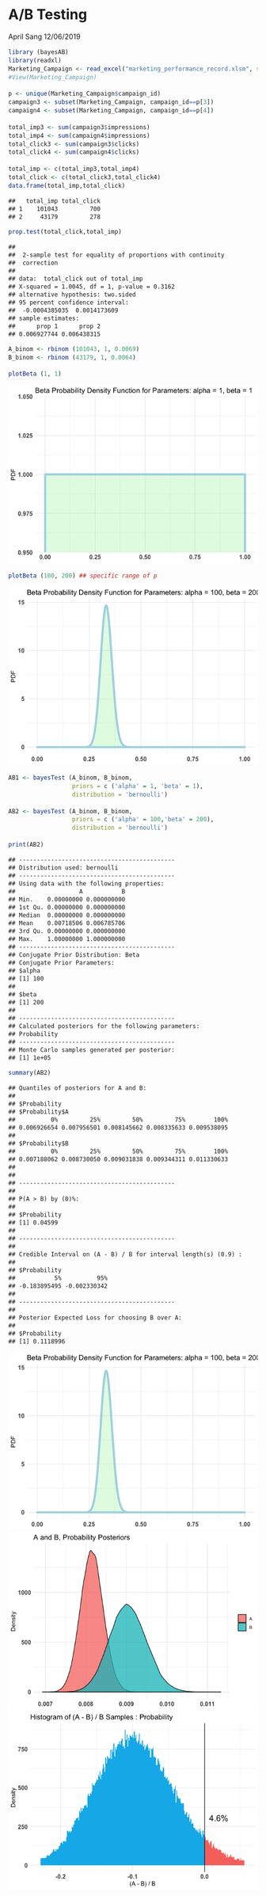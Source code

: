 A/B Testing
================
April Sang
12/06/2019

``` r
library (bayesAB)
library(readxl)
Marketing_Campaign <- read_excel("marketing_performance_record.xlsm", sheet=1)
#View(Marketing_Campaign)

p <- unique(Marketing_Campaign$campaign_id)
campaign3 <- subset(Marketing_Campaign, campaign_id==p[3])
campaign4 <- subset(Marketing_Campaign, campaign_id==p[4])

total_imp3 <- sum(campaign3$impressions)
total_imp4 <- sum(campaign4$impressions)
total_click3 <- sum(campaign3$clicks)
total_click4 <- sum(campaign4$clicks)

total_imp <- c(total_imp3,total_imp4)
total_click <- c(total_click3,total_click4)
data.frame(total_imp,total_click)
```

    ##   total_imp total_click
    ## 1    101043         700
    ## 2     43179         278

``` r
prop.test(total_click,total_imp)
```

    ## 
    ##  2-sample test for equality of proportions with continuity
    ##  correction
    ## 
    ## data:  total_click out of total_imp
    ## X-squared = 1.0045, df = 1, p-value = 0.3162
    ## alternative hypothesis: two.sided
    ## 95 percent confidence interval:
    ##  -0.0004385035  0.0014173609
    ## sample estimates:
    ##      prop 1      prop 2 
    ## 0.006927744 0.006438315

``` r
A_binom <- rbinom (101043, 1, 0.0069)
B_binom <- rbinom (43179, 1, 0.0064)

plotBeta (1, 1)  
```

![](A_B_Testing_Market_Campaign_files/figure-gfm/unnamed-chunk-1-1.png)<!-- -->

``` r
plotBeta (100, 200) ## specific range of p
```

![](A_B_Testing_Market_Campaign_files/figure-gfm/unnamed-chunk-1-2.png)<!-- -->

``` r
AB1 <- bayesTest (A_binom, B_binom,
                  priors = c ('alpha' = 1, 'beta' = 1),
                  distribution = 'bernoulli')

AB2 <- bayesTest (A_binom, B_binom,
                  priors = c ('alpha' = 100,'beta' = 200),
                  distribution = 'bernoulli')

print(AB2)
```

    ## --------------------------------------------
    ## Distribution used: bernoulli 
    ## --------------------------------------------
    ## Using data with the following properties: 
    ##                  A           B
    ## Min.    0.00000000 0.000000000
    ## 1st Qu. 0.00000000 0.000000000
    ## Median  0.00000000 0.000000000
    ## Mean    0.00718506 0.006785706
    ## 3rd Qu. 0.00000000 0.000000000
    ## Max.    1.00000000 1.000000000
    ## --------------------------------------------
    ## Conjugate Prior Distribution: Beta 
    ## Conjugate Prior Parameters: 
    ## $alpha
    ## [1] 100
    ## 
    ## $beta
    ## [1] 200
    ## 
    ## --------------------------------------------
    ## Calculated posteriors for the following parameters: 
    ## Probability 
    ## --------------------------------------------
    ## Monte Carlo samples generated per posterior: 
    ## [1] 1e+05

``` r
summary(AB2)
```

    ## Quantiles of posteriors for A and B:
    ## 
    ## $Probability
    ## $Probability$A
    ##          0%         25%         50%         75%        100% 
    ## 0.006926654 0.007956501 0.008145662 0.008335633 0.009538095 
    ## 
    ## $Probability$B
    ##          0%         25%         50%         75%        100% 
    ## 0.007188062 0.008730050 0.009031838 0.009344311 0.011330633 
    ## 
    ## 
    ## --------------------------------------------
    ## 
    ## P(A > B) by (0)%: 
    ## 
    ## $Probability
    ## [1] 0.04599
    ## 
    ## --------------------------------------------
    ## 
    ## Credible Interval on (A - B) / B for interval length(s) (0.9) : 
    ## 
    ## $Probability
    ##           5%          95% 
    ## -0.183895495 -0.002330342 
    ## 
    ## --------------------------------------------
    ## 
    ## Posterior Expected Loss for choosing B over A:
    ## 
    ## $Probability
    ## [1] 0.1118996

![](A_B_Testing_Market_Campaign_files/figure-gfm/ab-1.png)<!-- -->![](A_B_Testing_Market_Campaign_files/figure-gfm/ab-2.png)<!-- -->![](A_B_Testing_Market_Campaign_files/figure-gfm/ab-3.png)<!-- -->
